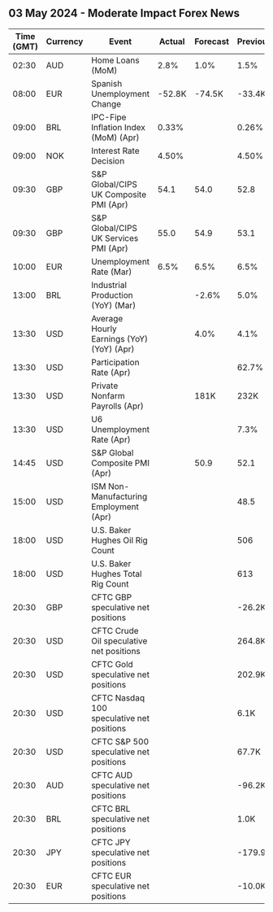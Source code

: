 ## 03 May 2024 - Moderate Impact Forex News

| Time (GMT) | Currency | Event | Actual | Forecast | Previous |
|------|----------|-------|--------|----------|----------|
| 02:30 | AUD | Home Loans (MoM) | 2.8% | 1.0% | 1.5% |
| 08:00 | EUR | Spanish Unemployment Change | -52.8K | -74.5K | -33.4K |
| 09:00 | BRL | IPC-Fipe Inflation Index (MoM) (Apr) | 0.33% |  | 0.26% |
| 09:00 | NOK | Interest Rate Decision | 4.50% |  | 4.50% |
| 09:30 | GBP | S&P Global/CIPS UK Composite PMI (Apr) | 54.1 | 54.0 | 52.8 |
| 09:30 | GBP | S&P Global/CIPS UK Services PMI (Apr) | 55.0 | 54.9 | 53.1 |
| 10:00 | EUR | Unemployment Rate (Mar) | 6.5% | 6.5% | 6.5% |
| 13:00 | BRL | Industrial Production (YoY) (Mar) |  | -2.6% | 5.0% |
| 13:30 | USD | Average Hourly Earnings (YoY) (YoY) (Apr) |  | 4.0% | 4.1% |
| 13:30 | USD | Participation Rate (Apr) |  |  | 62.7% |
| 13:30 | USD | Private Nonfarm Payrolls (Apr) |  | 181K | 232K |
| 13:30 | USD | U6 Unemployment Rate (Apr) |  |  | 7.3% |
| 14:45 | USD | S&P Global Composite PMI (Apr) |  | 50.9 | 52.1 |
| 15:00 | USD | ISM Non-Manufacturing Employment (Apr) |  |  | 48.5 |
| 18:00 | USD | U.S. Baker Hughes Oil Rig Count |  |  | 506 |
| 18:00 | USD | U.S. Baker Hughes Total Rig Count |  |  | 613 |
| 20:30 | GBP | CFTC GBP speculative net positions |  |  | -26.2K |
| 20:30 | USD | CFTC Crude Oil speculative net positions |  |  | 264.8K |
| 20:30 | USD | CFTC Gold speculative net positions |  |  | 202.9K |
| 20:30 | USD | CFTC Nasdaq 100 speculative net positions |  |  | 6.1K |
| 20:30 | USD | CFTC S&P 500 speculative net positions |  |  | 67.7K |
| 20:30 | AUD | CFTC AUD speculative net positions |  |  | -96.2K |
| 20:30 | BRL | CFTC BRL speculative net positions |  |  | 1.0K |
| 20:30 | JPY | CFTC JPY speculative net positions |  |  | -179.9K |
| 20:30 | EUR | CFTC EUR speculative net positions |  |  | -10.0K |
